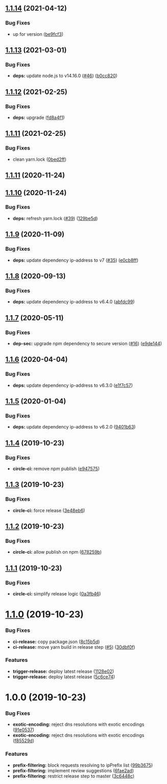 ## [1.1.14](https://github.com/algolia/dns-filter/compare/v1.1.13...v1.1.14) (2021-04-12)


### Bug Fixes

* up for version ([be9fcf3](https://github.com/algolia/dns-filter/commit/be9fcf39cf46c9f9afd5f43665ffd6688c6ffc4f))

## [1.1.13](https://github.com/algolia/dns-filter/compare/v1.1.12...v1.1.13) (2021-03-01)


### Bug Fixes

* **deps:** update node.js to v14.16.0 ([#46](https://github.com/algolia/dns-filter/issues/46)) ([b0cc820](https://github.com/algolia/dns-filter/commit/b0cc820da0aa4c38591ef518bfcc30579f7572d9))

## [1.1.12](https://github.com/algolia/dns-filter/compare/v1.1.11...v1.1.12) (2021-02-25)


### Bug Fixes

* **deps:** upgrade ([fd8a4f1](https://github.com/algolia/dns-filter/commit/fd8a4f1cc49aed5dc8acaebfdaf2b0606518ef56))

## [1.1.11](https://github.com/algolia/dns-filter/compare/v1.1.10...v1.1.11) (2021-02-25)


### Bug Fixes

* clean yarn.lock ([0bed2ff](https://github.com/algolia/dns-filter/commit/0bed2ff43978a8b4b2f1bb3fc68fe3b08549e3f3))

## [1.1.11](https://github.com/algolia/dns-filter/compare/v1.1.10...v1.1.11) (2020-11-24)

## [1.1.10](https://github.com/algolia/dns-filter/compare/v1.1.9...v1.1.10) (2020-11-24)


### Bug Fixes

* **deps:** refresh yarn.lock ([#39](https://github.com/algolia/dns-filter/issues/39)) ([129be5d](https://github.com/algolia/dns-filter/commit/129be5dfc495249c879c68375c12a7d0bac06418))

## [1.1.9](https://github.com/algolia/dns-filter/compare/v1.1.8...v1.1.9) (2020-11-09)


### Bug Fixes

* **deps:** update dependency ip-address to v7 ([#35](https://github.com/algolia/dns-filter/issues/35)) ([e0cb8ff](https://github.com/algolia/dns-filter/commit/e0cb8ff3dc42805f05f2c04b0e3a04430a549199))

## [1.1.8](https://github.com/algolia/dns-filter/compare/v1.1.7...v1.1.8) (2020-09-13)


### Bug Fixes

* **deps:** update dependency ip-address to v6.4.0 ([abfdc99](https://github.com/algolia/dns-filter/commit/abfdc998d05363db7e1359a4f0db2034059e4ada))

## [1.1.7](https://github.com/algolia/dns-filter/compare/v1.1.6...v1.1.7) (2020-05-11)


### Bug Fixes

* **dep-sec:** upgrade npm dependency to secure version ([#16](https://github.com/algolia/dns-filter/issues/16)) ([e9de144](https://github.com/algolia/dns-filter/commit/e9de1445cc2ec89c682a64adcc991585abf96ef5))

## [1.1.6](https://github.com/algolia/dns-filter/compare/v1.1.5...v1.1.6) (2020-04-04)


### Bug Fixes

* **deps:** update dependency ip-address to v6.3.0 ([e1f7c57](https://github.com/algolia/dns-filter/commit/e1f7c57874f7edbe764a2ba915796cc23aab5839))

## [1.1.5](https://github.com/algolia/dns-filter/compare/v1.1.4...v1.1.5) (2020-01-04)


### Bug Fixes

* **deps:** update dependency ip-address to v6.2.0 ([9401b63](https://github.com/algolia/dns-filter/commit/9401b63734bc370e7e5dc96df72925a915d0092b))

## [1.1.4](https://github.com/algolia/dns-filter/compare/v1.1.3...v1.1.4) (2019-10-23)


### Bug Fixes

* **circle-ci:** remove npm publish ([e947575](https://github.com/algolia/dns-filter/commit/e9475752564e4870d89835f3eff015b46a91c49b))

## [1.1.3](https://github.com/algolia/dns-filter/compare/v1.1.2...v1.1.3) (2019-10-23)


### Bug Fixes

* **circle-ci:** force release ([3e48eb6](https://github.com/algolia/dns-filter/commit/3e48eb6dfec185704acacc47a4d52dec8c5c8f67))

## [1.1.2](https://github.com/algolia/dns-filter/compare/v1.1.1...v1.1.2) (2019-10-23)


### Bug Fixes

* **circle-ci:** allow publish on npm ([678259b](https://github.com/algolia/dns-filter/commit/678259be62efaae29fcf115cba23c07740647c67))

## [1.1.1](https://github.com/algolia/dns-filter/compare/v1.1.0...v1.1.1) (2019-10-23)


### Bug Fixes

* **circle-ci:** simplify release logic ([0a3fb46](https://github.com/algolia/dns-filter/commit/0a3fb46effd77e530f03b3a8edd4d8bae4f5152e))

# [1.1.0](https://github.com/algolia/dns-filter/compare/v1.0.0...v1.1.0) (2019-10-23)


### Bug Fixes

* **ci-release:** copy package.json ([8c15b5d](https://github.com/algolia/dns-filter/commit/8c15b5d6d4a9c122eec41c6ff2479932444c7b76))
* **ci-release:** move yarn build in release step ([#5](https://github.com/algolia/dns-filter/issues/5)) ([30dbf0f](https://github.com/algolia/dns-filter/commit/30dbf0f98867a0e67b7b590739e4eb7d435a5237))


### Features

* **trigger-release:** deploy latest release ([1128e02](https://github.com/algolia/dns-filter/commit/1128e023a430cc3f0e0af19a973e354377c375ff))
* **trigger-release:** deploy latest release ([5c6ce74](https://github.com/algolia/dns-filter/commit/5c6ce74dd074bf1199dec726305dc1eda6c30abc))

# 1.0.0 (2019-10-23)


### Bug Fixes

* **exotic-encoding:** reject dns resolutions with exotic encodings ([91e0537](https://github.com/algolia/dns-filter/commit/91e05372acb29a915f713593bcd8ea1b2a513a94))
* **exotic-encoding:** reject dns resolutions with exotic encodings ([f85529d](https://github.com/algolia/dns-filter/commit/f85529dddca0ab926e2a41d2cc10b81f57f56796))


### Features

* **prefix-filtering:** block requests resolving to ipPrefix list ([99b3675](https://github.com/algolia/dns-filter/commit/99b3675e69482ee95fdfdfa16382afedcc6d685d))
* **prefix-filtering:** implement review suggestions ([6fae2ad](https://github.com/algolia/dns-filter/commit/6fae2ad428700879cb54813ccbff4c8321008ebc))
* **prefix-filtering:** restrict release step to master ([3c6448c](https://github.com/algolia/dns-filter/commit/3c6448cd7d2e85593fa1f559065bf08f2c8235c4))
